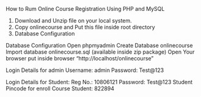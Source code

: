 How to Rum Online Course Registration Using PHP and MySQL

1. Download and Unzip file on your local system.
2. Copy onlinecourse and Put this file inside root directory
3. Database Configuration

Database Configuration
Open phpmyadmin
Create Database onlinecourse
Import database onlinecourse.sql (available inside zip package)
Open Your browser put inside browser “http://localhost/onlinecourse”


Login Details for admin 
Username: admin
Password: Test@123

Login Details for Student: 
Reg No.: 10806121
Password: Test@123
Student Pincode for enroll Course Student: 822894
